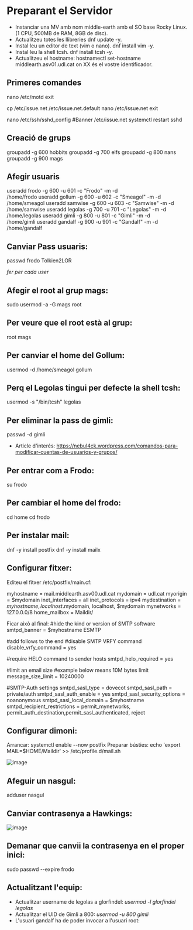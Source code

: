 # Preparant el Servidor

- Instanciar una MV amb nom middle-earth amb el SO base Rocky Linux. (1 CPU, 500MB de RAM, 8GB de disc).
- Actualitzeu totes les llibreries dnf update -y.
- Instal·leu un editor de text (vim o nano). dnf install vim -y.
- Instal·leu la shell tcsh. dnf install tcsh -y.
- Actualitzeu el hostname: hostnamectl set-hostname middlearth.asv01.udl.cat on XX és el vostre identificador.

## Primeres comandes 

nano /etc/motd
exit

cp /etc/issue.net /etc/issue.net.default
nano /etc/issue.net
exit

nano /etc/ssh/sshd_config
#Banner /etc/issue.net
systemctl restart sshd

## Creació de grups 

groupadd -g 600 hobbits
groupadd -g 700 elfs
groupadd -g 800 nans
groupadd -g 900 mags

## Afegir usuaris 
useradd frodo -g 600 -u 601 -c "Frodo" -m -d\
 /home/frodo
useradd gollum -g 600 -u 602 -c "Smeagol" -m -d\
 /home/smeagol
useradd samwise -g 600 -u 603 -c "Samwise" -m -d\
 /home/samwise
useradd legolas -g 700 -u 701 -c "Legolas" -m -d\
 /home/legolas
useradd gimli -g 800 -u 801 -c "Gimli" -m -d\
 /home/gimli
useradd gandalf -g 900 -u 901 -c "Gandalf" -m -d\
 /home/gandalf

## Canviar Pass usuaris: 

passwd frodo
Tolkien2LOR

*fer per cada user*


## Afegir el root al grup mags:
sudo usermod -a -G mags root

## Per veure que el root està al grup:
root mags

## Per canviar el home del Gollum:
usermod -d /home/smeagol gollum

## Perq el Legolas tingui per defecte la shell tcsh:
usermod -s "/bin/tcsh" legolas

## Per eliminar la pass de gimli:
passwd -d gimli

- Article d'interés: https://nebul4ck.wordpress.com/comandos-para-modificar-cuentas-de-usuarios-y-grupos/

## Per entrar com a Frodo:
su frodo

## Per cambiar el home del frodo:
cd home
cd frodo

## Per instalar mail:
dnf -y install postfix
dnf -y install mailx

## Configurar fitxer:
Editeu el fitxer /etc/postfix/main.cf:

myhostname = mail.middlearth.asv00.udl.cat
mydomain = udl.cat
myorigin = $mydomain
inet_interfaces = all
inet_protocols = ipv4
mydestination = $myhostname, localhost.$mydomain, localhost, $mydomain
mynetworks = 127.0.0.0/8
home_mailbox = Maildir/

Ficar això al final:
#hide the kind or version of SMTP software
smtpd_banner = $myhostname ESMTP

#add follows to the end
#disable SMTP VRFY command
disable_vrfy_command = yes

#require HELO command to sender hosts
smtpd_helo_required = yes

#limit an email size
#example below means 10M bytes limit
message_size_limit = 10240000

#SMTP-Auth settings
smtpd_sasl_type = dovecot
smtpd_sasl_path = private/auth
smtpd_sasl_auth_enable = yes
smtpd_sasl_security_options = noanonymous
smtpd_sasl_local_domain = $myhostname
smtpd_recipient_restrictions = permit_mynetworks, permit_auth_destination,permit_sasl_authenticated, reject

## Configurar dimoni:
Arrancar: systemctl enable --now postfix
Preparar bústies: echo 'export MAIL=$HOME/Maildir' >> /etc/profile.d/mail.sh

![image](https://user-images.githubusercontent.com/79162978/192591029-4f045e0a-0270-4f3d-8133-c3807a43d672.png)

## Afeguir un nasgul:
adduser nasgul

## Canviar contrasenya a Hawkings:
![image](https://user-images.githubusercontent.com/79162978/192594844-137922d1-6c31-4178-b9cd-ee207d3fc226.png)

## Demanar que canvii la contrasenya en el proper inici: 
sudo passwd --expire frodo

## Actualitzant l'equip:

- Actualitzar username de legolas a glorfindel: *usermod -l glorfindel legolas*
- Actualitzar el UID de Gimli a 800: *usermod -u 800 gimli*
- L'usuari gandalf ha de poder invocar a l'usuari root: 
